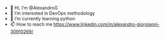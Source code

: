 - 👋 Hi, I’m @AlexandroG
- 👀 I’m interested in DevOps methodology
- 🌱 I’m currently learning python
- 📫 How to reach me https://www.linkedin.com/in/alexandro-giorgianni-30910269/

<!---
AlexandroG/AlexandroG is a ✨ special ✨ repository because its `README.md` (this file) appears on your GitHub profile.
You can click the Preview link to take a look at your changes.
--->
